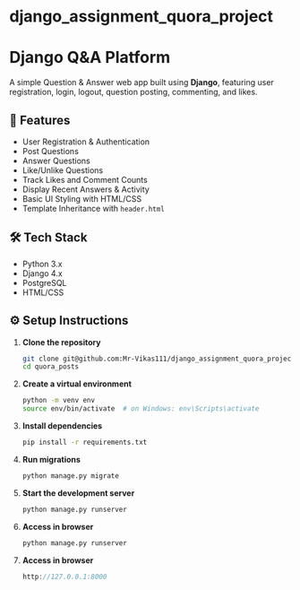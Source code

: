 # django_assignment_quora_project

# Django Q&A Platform

A simple Question & Answer web app built using **Django**, featuring user registration, login, logout, question posting, commenting, and likes.

## 🚀 Features

- User Registration & Authentication
- Post Questions
- Answer Questions
- Like/Unlike Questions
- Track Likes and Comment Counts
- Display Recent Answers & Activity
- Basic UI Styling with HTML/CSS
- Template Inheritance with `header.html`

## 🛠️ Tech Stack

- Python 3.x
- Django 4.x
- PostgreSQL
- HTML/CSS



## ⚙️ Setup Instructions

1. **Clone the repository**
   ```bash
   git clone git@github.com:Mr-Vikas111/django_assignment_quora_project.git
   cd quora_posts

2. **Create a virtual environment**
   ```bash
   python -m venv env
   source env/bin/activate  # on Windows: env\Scripts\activate

3. **Install dependencies**
   ```bash
   pip install -r requirements.txt

4. **Run migrations**
   ```bash
   python manage.py migrate

5. **Start the development server**
   ```bash
   python manage.py runserver

6. **Access in browser**
   ```bash
   python manage.py runserver

7. **Access in browser**
   ```cpp
   http://127.0.0.1:8000
